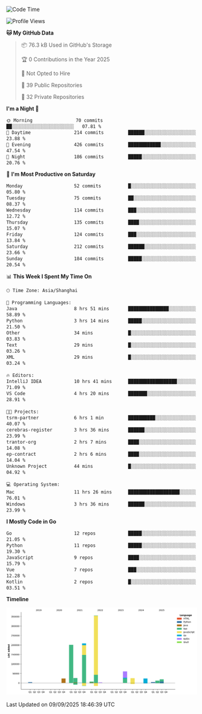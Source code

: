 <!--START_SECTION:waka-->
![Code Time](http://img.shields.io/badge/Code%20Time-4%2C415%20hrs%2013%20mins-blue)

![Profile Views](http://img.shields.io/badge/Profile%20Views-0-blue)

**🐱 My GitHub Data** 

> 📦 76.3 kB Used in GitHub's Storage 
 > 
> 🏆 0 Contributions in the Year 2025
 > 
> 🚫 Not Opted to Hire
 > 
> 📜 39 Public Repositories 
 > 
> 🔑 32 Private Repositories 
 > 
**I'm a Night 🦉** 

```text
🌞 Morning                70 commits          ██░░░░░░░░░░░░░░░░░░░░░░░   07.81 % 
🌆 Daytime                214 commits         ██████░░░░░░░░░░░░░░░░░░░   23.88 % 
🌃 Evening                426 commits         ████████████░░░░░░░░░░░░░   47.54 % 
🌙 Night                  186 commits         █████░░░░░░░░░░░░░░░░░░░░   20.76 % 
```
📅 **I'm Most Productive on Saturday** 

```text
Monday                   52 commits          █░░░░░░░░░░░░░░░░░░░░░░░░   05.80 % 
Tuesday                  75 commits          ██░░░░░░░░░░░░░░░░░░░░░░░   08.37 % 
Wednesday                114 commits         ███░░░░░░░░░░░░░░░░░░░░░░   12.72 % 
Thursday                 135 commits         ████░░░░░░░░░░░░░░░░░░░░░   15.07 % 
Friday                   124 commits         ███░░░░░░░░░░░░░░░░░░░░░░   13.84 % 
Saturday                 212 commits         ██████░░░░░░░░░░░░░░░░░░░   23.66 % 
Sunday                   184 commits         █████░░░░░░░░░░░░░░░░░░░░   20.54 % 
```


📊 **This Week I Spent My Time On** 

```text
🕑︎ Time Zone: Asia/Shanghai

💬 Programming Languages: 
Java                     8 hrs 51 mins       ███████████████░░░░░░░░░░   58.89 % 
Python                   3 hrs 14 mins       █████░░░░░░░░░░░░░░░░░░░░   21.50 % 
Other                    34 mins             █░░░░░░░░░░░░░░░░░░░░░░░░   03.83 % 
Text                     29 mins             █░░░░░░░░░░░░░░░░░░░░░░░░   03.26 % 
XML                      29 mins             █░░░░░░░░░░░░░░░░░░░░░░░░   03.24 % 

🔥 Editors: 
IntelliJ IDEA            10 hrs 41 mins      ██████████████████░░░░░░░   71.09 % 
VS Code                  4 hrs 20 mins       ███████░░░░░░░░░░░░░░░░░░   28.91 % 

🐱‍💻 Projects: 
tsrm-partner             6 hrs 1 min         ██████████░░░░░░░░░░░░░░░   40.07 % 
cerebras-register        3 hrs 36 mins       ██████░░░░░░░░░░░░░░░░░░░   23.99 % 
trantor-org              2 hrs 7 mins        ████░░░░░░░░░░░░░░░░░░░░░   14.08 % 
ep-contract              2 hrs 6 mins        ████░░░░░░░░░░░░░░░░░░░░░   14.04 % 
Unknown Project          44 mins             █░░░░░░░░░░░░░░░░░░░░░░░░   04.92 % 

💻 Operating System: 
Mac                      11 hrs 26 mins      ███████████████████░░░░░░   76.01 % 
Windows                  3 hrs 36 mins       ██████░░░░░░░░░░░░░░░░░░░   23.99 % 
```

**I Mostly Code in Go** 

```text
Go                       12 repos            █████░░░░░░░░░░░░░░░░░░░░   21.05 % 
Python                   11 repos            █████░░░░░░░░░░░░░░░░░░░░   19.30 % 
JavaScript               9 repos             ████░░░░░░░░░░░░░░░░░░░░░   15.79 % 
Vue                      7 repos             ███░░░░░░░░░░░░░░░░░░░░░░   12.28 % 
Kotlin                   2 repos             █░░░░░░░░░░░░░░░░░░░░░░░░   03.51 % 
```



**Timeline**

![Lines of Code chart](https://raw.githubusercontent.com/youtiaoguagua/youtiaoguagua/master/assets/bar_graph.png)


 Last Updated on 09/09/2025 18:46:39 UTC
<!--END_SECTION:waka-->